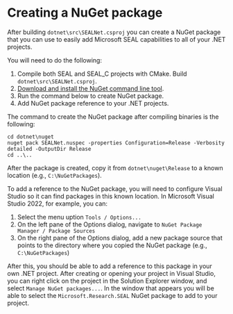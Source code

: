 # Creating a NuGet package

After building `dotnet\src\SEALNet.csproj` you can create a NuGet package that you can
use to easily add Microsoft SEAL capabilities to all of your .NET projects.

You will need to do the following:
1. Compile both SEAL and SEAL_C projects with CMake. Build `dotnet\src\SEALNet.csproj`.
1. [Download and install the NuGet command line tool](https://docs.microsoft.com/en-us/nuget/install-nuget-client-tools).
1. Run the command below to create NuGet package.
1. Add NuGet package reference to your .NET projects.

The command to create the NuGet package after compiling binaries is the following:

````
cd dotnet\nuget
nuget pack SEALNet.nuspec -properties Configuration=Release -Verbosity detailed -OutputDir Release
cd ..\..
````

After the package is created, copy it from `dotnet\nuget\Release` to a known location (e.g., `C:\NuGetPackages`).

To add a reference to the NuGet package, you will need to configure Visual Studio so it can find
packages in this known location. In Microsoft Visual Studio 2022, for example, you can:
1. Select the menu uption `Tools / Options...`
2. On the left pane of the Options dialog, navigate to `NuGet Package Manager / Package Sources`
3. On the right pane of the Options dialog, add a new package source that points to the directory
   where you copied the NuGet package (e.g., `C:\NuGetPackages`)

After this, you should be able to add a reference to this package in your own .NET project. After
creating or opening your project in Visual Studio, you can right click on the project in the
Solution Explorer window, and select `Manage NuGet packages...`. In the window that appears
you will be able to select the `Microsoft.Research.SEAL` NuGet package to add to your project.
